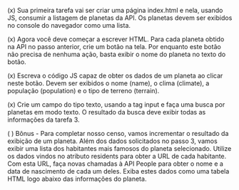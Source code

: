 
(x) Sua primeira tarefa vai ser criar uma página index.html e nela, usando JS, consumir a listagem de planetas da API. Os planetas devem ser exibidos no console do navegador como uma lista.

(x) Agora você deve começar a escrever HTML. Para cada planeta obtido na API no passo anterior, crie um botão na tela. Por enquanto este botão não precisa de nenhuma ação, basta exibir o nome do planeta no texto do botão.

(x) Escreva o código JS capaz de obter os dados de um planeta ao clicar neste botão. Devem ser exibidos o nome (name), o clima (climate), a população (population) e o tipo de terreno (terrain).

(x) Crie um campo do tipo texto, usando a tag input e faça uma busca por planetas em modo texto. O resultado da busca deve exibir todas as informações da tarefa 3.

( ) Bônus - Para completar nosso censo, vamos incrementar o resultado da exibição de um planeta. Além dos dados solicitados no passo 3, vamos exibir uma lista dos habitantes mais famosos do planeta selecionado. Utilize os dados vindos no atributo residents para obter a URL de cada habitante. Com esta URL, faça novas chamadas à API People para obter o nome e a data de nascimento de cada um deles. Exiba estes dados como uma tabela HTML logo abaixo das informações do planeta.